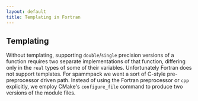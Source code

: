 ```yaml
---
layout: default
title: Templating in Fortran
---
```


Templating
----------

Without templating, supporting `double`/`single` precision versions of a
function requires two separate implementations of that function, differing
only in the `real` types of some of their variables. Unfortunately Fortran
does not support templates. For spammpack we went a sort of C-style
pre-preprocessor driven path. Instead of using the Fortran preprocessor or
`cpp` explicitly, we employ CMake's `configure_file` command to produce two
versions of the module files.
